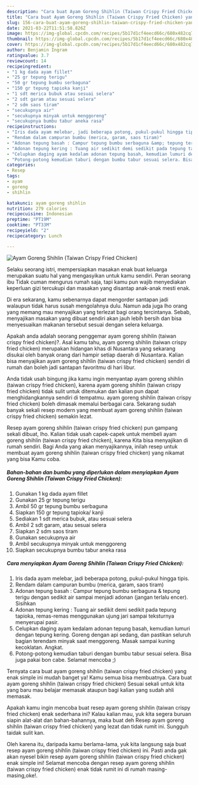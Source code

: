 ```yaml
---
description: "Cara buat Ayam Goreng Shihlin (Taiwan Crispy Fried Chicken) yang nikmat Untuk Jualan"
title: "Cara buat Ayam Goreng Shihlin (Taiwan Crispy Fried Chicken) yang nikmat Untuk Jualan"
slug: 156-cara-buat-ayam-goreng-shihlin-taiwan-crispy-fried-chicken-yang-nikmat-untuk-jualan
date: 2021-03-22T11:51:58.826Z
image: https://img-global.cpcdn.com/recipes/5b17d1cf4eecd66c/680x482cq70/ayam-goreng-shihlin-taiwan-crispy-fried-chicken-foto-resep-utama.jpg
thumbnail: https://img-global.cpcdn.com/recipes/5b17d1cf4eecd66c/680x482cq70/ayam-goreng-shihlin-taiwan-crispy-fried-chicken-foto-resep-utama.jpg
cover: https://img-global.cpcdn.com/recipes/5b17d1cf4eecd66c/680x482cq70/ayam-goreng-shihlin-taiwan-crispy-fried-chicken-foto-resep-utama.jpg
author: Benjamin Ingram
ratingvalue: 3.7
reviewcount: 14
recipeingredient:
- "1 kg dada ayam fillet"
- "25 gr tepung terigu"
- "50 gr tepung bumbu serbaguna"
- "150 gr tepung tapioka kanji"
- "1 sdt merica bubuk atau sesuai selera"
- "2 sdt garam atau sesuai selera"
- "2 sdm saos tiram"
- "secukupnya air"
- "secukupnya minyak untuk menggoreng"
- "secukupnya bumbu tabur aneka rasa"
recipeinstructions:
- "Iris dada ayam melebar, jadi beberapa potong, pukul-pukul hingga tipis."
- "Rendam dalam campuran bumbu (merica, garam, saos tiram)"
- "Adonan tepung basah : Campur tepung bumbu serbaguna &amp; tepung terigu dengan sedikit air sampai menjadi adonan (jangan terlalu encer). Sisihkan"
- "Adonan tepung kering : Tuang air sedikit demi sedikit pada tepung tapioka, remas-remas menggunakan ujung jari sampai teksturnya menyerupai pasir."
- "Celupkan daging ayam kedalam adonan tepung basah, kemudian lumuri dengan tepung kering. Goreng dengan api sedang, dan pastikan seluruh bagian terendam minyak saat menggoreng. Masak sampai kuning kecoklatan. Angkat."
- "Potong-potong kemudian taburi dengan bumbu tabur sesuai selera. Bisa juga pakai bon cabe. Selamat mencoba ;)"
categories:
- Resep
tags:
- ayam
- goreng
- shihlin

katakunci: ayam goreng shihlin 
nutrition: 279 calories
recipecuisine: Indonesian
preptime: "PT19M"
cooktime: "PT33M"
recipeyield: "2"
recipecategory: Lunch

---
```



![Ayam Goreng Shihlin (Taiwan Crispy Fried Chicken)](https://img-global.cpcdn.com/recipes/5b17d1cf4eecd66c/680x482cq70/ayam-goreng-shihlin-taiwan-crispy-fried-chicken-foto-resep-utama.jpg)

Selaku seorang istri, mempersiapkan masakan enak buat keluarga merupakan suatu hal yang mengasyikan untuk kamu sendiri. Peran seorang ibu Tidak cuman mengurus rumah saja, tapi kamu pun wajib menyediakan keperluan gizi tercukupi dan masakan yang disantap anak-anak mesti enak.

Di era  sekarang, kamu sebenarnya dapat mengorder santapan jadi walaupun tidak harus susah mengolahnya dulu. Namun ada juga lho orang yang memang mau menyajikan yang terlezat bagi orang tercintanya. Sebab, menyajikan masakan yang dibuat sendiri akan jauh lebih bersih dan bisa menyesuaikan makanan tersebut sesuai dengan selera keluarga. 



Apakah anda adalah seorang penggemar ayam goreng shihlin (taiwan crispy fried chicken)?. Asal kamu tahu, ayam goreng shihlin (taiwan crispy fried chicken) merupakan hidangan khas di Nusantara yang sekarang disukai oleh banyak orang dari hampir setiap daerah di Nusantara. Kalian bisa menyajikan ayam goreng shihlin (taiwan crispy fried chicken) sendiri di rumah dan boleh jadi santapan favoritmu di hari libur.

Anda tidak usah bingung jika kamu ingin menyantap ayam goreng shihlin (taiwan crispy fried chicken), karena ayam goreng shihlin (taiwan crispy fried chicken) tidak sulit untuk ditemukan dan kalian pun dapat menghidangkannya sendiri di tempatmu. ayam goreng shihlin (taiwan crispy fried chicken) boleh dimasak memalui berbagai cara. Sekarang sudah banyak sekali resep modern yang membuat ayam goreng shihlin (taiwan crispy fried chicken) semakin lezat.

Resep ayam goreng shihlin (taiwan crispy fried chicken) pun gampang sekali dibuat, lho. Kalian tidak usah capek-capek untuk membeli ayam goreng shihlin (taiwan crispy fried chicken), karena Kita bisa menyajikan di rumah sendiri. Bagi Anda yang akan menyajikannya, inilah resep untuk membuat ayam goreng shihlin (taiwan crispy fried chicken) yang nikamat yang bisa Kamu coba.

<!--inarticleads1-->

##### Bahan-bahan dan bumbu yang diperlukan dalam menyiapkan Ayam Goreng Shihlin (Taiwan Crispy Fried Chicken):

1. Gunakan 1 kg dada ayam fillet
1. Gunakan 25 gr tepung terigu
1. Ambil 50 gr tepung bumbu serbaguna
1. Siapkan 150 gr tepung tapioka/ kanji
1. Sediakan 1 sdt merica bubuk, atau sesuai selera
1. Ambil 2 sdt garam, atau sesuai selera
1. Siapkan 2 sdm saos tiram
1. Gunakan secukupnya air
1. Ambil secukupnya minyak untuk menggoreng
1. Siapkan secukupnya bumbu tabur aneka rasa




<!--inarticleads2-->

##### Cara menyiapkan Ayam Goreng Shihlin (Taiwan Crispy Fried Chicken):

1. Iris dada ayam melebar, jadi beberapa potong, pukul-pukul hingga tipis.
1. Rendam dalam campuran bumbu (merica, garam, saos tiram)
1. Adonan tepung basah : Campur tepung bumbu serbaguna &amp; tepung terigu dengan sedikit air sampai menjadi adonan (jangan terlalu encer). Sisihkan
1. Adonan tepung kering : Tuang air sedikit demi sedikit pada tepung tapioka, remas-remas menggunakan ujung jari sampai teksturnya menyerupai pasir.
1. Celupkan daging ayam kedalam adonan tepung basah, kemudian lumuri dengan tepung kering. Goreng dengan api sedang, dan pastikan seluruh bagian terendam minyak saat menggoreng. Masak sampai kuning kecoklatan. Angkat.
1. Potong-potong kemudian taburi dengan bumbu tabur sesuai selera. Bisa juga pakai bon cabe. Selamat mencoba ;)




Ternyata cara buat ayam goreng shihlin (taiwan crispy fried chicken) yang enak simple ini mudah banget ya! Kamu semua bisa membuatnya. Cara buat ayam goreng shihlin (taiwan crispy fried chicken) Sesuai sekali untuk kita yang baru mau belajar memasak ataupun bagi kalian yang sudah ahli memasak.

Apakah kamu ingin mencoba buat resep ayam goreng shihlin (taiwan crispy fried chicken) enak sederhana ini? Kalau kalian mau, yuk kita segera buruan siapin alat-alat dan bahan-bahannya, maka buat deh Resep ayam goreng shihlin (taiwan crispy fried chicken) yang lezat dan tidak rumit ini. Sungguh taidak sulit kan. 

Oleh karena itu, daripada kamu berlama-lama, yuk kita langsung saja buat resep ayam goreng shihlin (taiwan crispy fried chicken) ini. Pasti anda gak akan nyesel bikin resep ayam goreng shihlin (taiwan crispy fried chicken) enak simple ini! Selamat mencoba dengan resep ayam goreng shihlin (taiwan crispy fried chicken) enak tidak rumit ini di rumah masing-masing,oke!.

